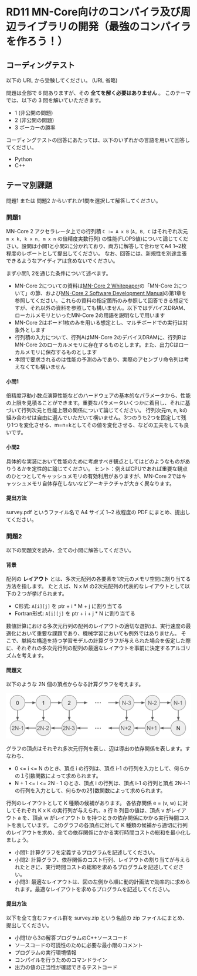 # RD11 MN-Core向けのコンパイラ及び周辺ライブラリの開発（最強のコンパイラを作ろう！）

## コーディングテスト
以下の URL から受験してください。 (URL 省略)

問題は全部で 6 問ありますが、その **全てを解く必要はありません** 。
このテーマでは、以下の 3 問を解いていただきます。
- 1 (非公開の問題)
- 2 (非公開の問題)
- 3 ポーカーの勝率

コーディングテストの回答にあたっては、以下のいずれかの言語を用いて回答してください。
- Python
- C++

## テーマ別課題

問題1 または 問題2 からいずれか1問を選択して解答してください。

### 問題1

MN-Core 2 アクセラレータ上での行列積 `C := A x B` (`A, B, C` はそれぞれ次元 `m x k, k x n, m x n` の倍精度実数行列) の性能(FLOPS値)について論じてください。設問は小問1と小問2に分かれており、両方に解答して合わせてA4 1~2枚程度のレポートとして提出してください。
なお、回答には、新規性を別途主張できるようなアイディアは含めないでください。

まず小問1, 2を通じた条件について述べます。

- MN-Core 2についての資料は[MN-Core 2 Whitepaper](https://projects.preferred.jp/mn-core/assets/MN-Core_2_whitepaper_ja.pdf)の「MN-Core 2について」の節、および[MN-Core 2 Software Development Manual](https://projects.preferred.jp/mn-core/assets/mncore2_dev_manual_ja.pdf)の第1章を参照してください。これらの資料の指定箇所のみ参照して回答できる想定ですが、それ以外の資料を参照しても構いません。以下ではデバイスDRAM、ローカルメモリといったMN-Core 2の用語を説明なしで用います
- MN-Core 2はボード1枚のみを用いる想定とし、マルチボードでの実行は対象外とします
- 行列積の入力について、行列AはMN-Core 2のデバイスDRAMに、行列BはMN-Core 2のローカルメモリに存在するものとします。また、出力Cはローカルメモリに保存するものとします
- 本問で要求されるのは性能の予測のみであり、実際のアセンブリ命令列は考えなくても構いません

#### 小問1

倍精度浮動小数点演算性能などのハードウェアの基本的なパラメータから、性能の上限を見積ることができます。重要なパラメータいくつかに着目し、それに基づいて行列次元と性能上限の関係について論じてください。
行列次元m, n, kの組み合わせは自由に選んでいただいて構いません。3つのうち2つを固定して残り1つを変化させる、m=n=kとしてその値を変化させる、などの工夫をしても良いです。

#### 小問2

具体的な実装において性能のために考慮すべき観点としてはどのようなものがありうるかを定性的に論じてください。
ヒント：例えばCPUであれば重要な観点のひとつとしてキャッシュメモリの有効利用がありますが、MN-Core 2ではキャッシュメモリ自体存在しないなどアーキテクチャが大きく異なります。

#### 提出方法
survey.pdf というファイル名で A4 サイズ 1~2 枚程度の PDF にまとめ、提出してください。

### 問題2
以下の問題文を読み、全ての小問に解答してください。

#### 背景
配列の **レイアウト** とは、多次元配列の各要素を1次元のメモリ空間に割り当てる方法を指します。
たとえば、N x M の2次元配列の代表的なレイアウトとして以下の２つが挙げられます。

- C形式: `A[i][j]` を ptr + i * M + j に割り当てる
- Fortran形式:  `A[i][j]` を ptr + i + j * N に割り当てる

数値計算における多次元行列の配列のレイアウトの適切な選択は、実行速度の最適化において重要な課題であり、機械学習においても例外ではありません。
そこで、単純な構造を持つ学習モデルの計算グラフが与えられた場合を仮定した際に、それぞれの多次元行列の配列の最適なレイアウトを事前に決定するアルゴリズムを考えます。

#### 問題文
以下のような 2N 個の頂点からなる計算グラフを考えます。

![task2](./task2.png "task2")

グラフの頂点はそれぞれ多次元行列を表し、辺は導出の依存関係を表します。すなわち、

- 0 <= i <= N のとき、頂点 i の行列は、頂点 i-1 の行列を入力として、何らかの１引数関数によって求められます。
- N + 1 <= i <= 2N - 1 のとき、頂点 i の行列は、頂点 i-1 の行列と頂点 2N-i-1 の行列を入力として、何らかの2引数関数によって求められます。

行列のレイアウトとして K 種類の候補があります。
各依存関係 e = (v, w) に対してそれぞれ K x K の実行列が与えられ、a 行 b 列目の値は、頂点 v がレイアウト a を、頂点 w がレイアウト b を持つときの依存関係にかかる実行時間コストを表しています。
このグラフの各頂点に対して K 種類の候補から適切に行列のレイアウトを求め、全ての依存関係にかかる実行時間コストの総和を最小化しましょう。

- 小問1: 計算グラフを定義するプログラムを記述してください。
- 小問2: 計算グラフ、依存関係のコスト行列、レイアウトの割り当てが与えられたときに、実行時間コストの総和を求めるプログラムを記述してください。
- 小問3: 最適なレイアウトは、図の左側から順に動的計画法で効率的に求められます。最適なレイアウトを求めるプログラムを記述してください。

#### 提出方法

以下を全て含むファイル群を survey.zip という名前の zip ファイルにまとめ、提出してください。

- 小問1から3の解答プログラムのC++ソースコード
- ソースコードの可読性のために必要な最小限のコメント
- プログラムの実行環境情報
- コンパイルを行うためのコマンドライン
- 出力の値の正当性が確認できるテストコード
